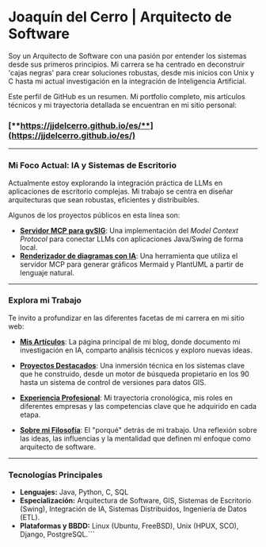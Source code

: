# Joaquín del Cerro | Arquitecto de Software

Soy un Arquitecto de Software con una pasión por entender los sistemas desde sus primeros principios. Mi carrera se ha centrado en deconstruir 'cajas negras' para crear soluciones robustas, desde mis inicios con Unix y C hasta mi actual investigación en la integración de Inteligencia Artificial.

Este perfil de GitHub es un resumen. Mi portfolio completo, mis artículos técnicos y mi trayectoria detallada se encuentran en mi sitio personal:

### [**https://jjdelcerro.github.io/es/**](https://jjdelcerro.github.io/es/) 

---

### Mi Foco Actual: IA y Sistemas de Escritorio

Actualmente estoy explorando la integración práctica de LLMs en aplicaciones de escritorio complejas. Mi trabajo se centra en diseñar arquitecturas que sean robustas, eficientes y distribuibles.

Algunos de los proyectos públicos en esta línea son:

*   **[Servidor MCP para gvSIG](https://github.com/jjdelcerro/io.github.jjdelcerro.aimcpserver)**: Una implementación del *Model Context Protocol* para conectar LLMs con aplicaciones Java/Swing de forma local.
*   **[Renderizador de diagramas con IA](https://github.com/jjdelcerro/io.github.jjdelcerro.simplediagram)**: Una herramienta que utiliza el servidor MCP para generar gráficos Mermaid y PlantUML a partir de lenguaje natural.

---

### Explora mi Trabajo

Te invito a profundizar en las diferentes facetas de mi carrera en mi sitio web:

*   **[Mis Artículos](https://jjdelcerro.github.io/es/)**: La página principal de mi blog, donde documento mi investigación en IA, comparto análisis técnicos y exploro nuevas ideas.

*   **[Proyectos Destacados](https://jjdelcerro.github.io/es/proyectos.html)**: Una inmersión técnica en los sistemas clave que he construido, desde un motor de búsqueda propietario en los 90 hasta un sistema de control de versiones para datos GIS.

*   **[Experiencia Profesional](https://jjdelcerro.github.io/es/experiencia.html)**: Mi trayectoria cronológica, mis roles en diferentes empresas y las competencias clave que he adquirido en cada etapa.

*   **[Sobre mi Filosofía](https://jjdelcerro.github.io/es/acerca-de.html)**: El "porqué" detrás de mi trabajo. Una reflexión sobre las ideas, las influencias y la mentalidad que definen mi enfoque como arquitecto de software.

---

### Tecnologías Principales

*   **Lenguajes:** Java, Python, C, SQL
*   **Especialización:** Arquitectura de Software, GIS, Sistemas de Escritorio (Swing), Integración de IA, Sistemas Distribuidos, Ingeniería de Datos (ETL).
*   **Plataformas y BBDD:** Linux (Ubuntu, FreeBSD), Unix (HPUX, SCO), Django, PostgreSQL.```
